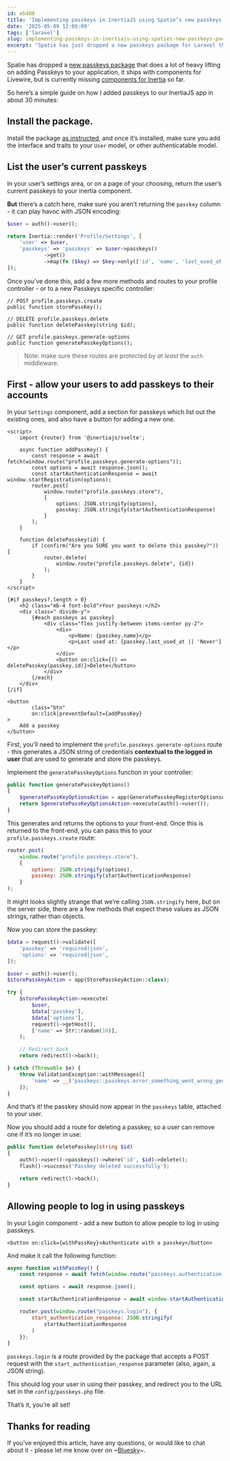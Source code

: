 ```yaml
---
id: eb480
title: 'Implementing passkeys in InertiaJS using Spatie’s new passkeys package'
date: '2025-05-09 12:09:09'
tags: ['laravel']
slug: implementing-passkeys-in-inertiajs-using-spaties-new-passkeys-package
excerpt: "Spatie has just dropped a new passkeys package for Laravel that makes adding passkey authentication easy - but it currently doesn't include components for InertiaJS, so here's how we implemented it in less than 30 minutes."
---
```


Spatie has dropped a [new passkeys package](https://spatie.be/docs/laravel-passkeys/v1/introduction) that does a lot of heavy lifting on adding Passkeys to your application, it ships with components for Livewire, but is currently missing [components for Inertia](https://spatie.be/docs/laravel-passkeys/v1/basic-usage/usage-in-inertia) so far.

So here’s a simple guide on how I added passkeys to our InertiaJS app in about 30 minutes:

## Install the package.

Install the package [as instructed](https://spatie.be/docs/laravel-passkeys/v1/installation-setup), and once it’s installed, make sure you add the interface and traits to your `User` model, or other authenticatable model.

## List the user’s current passkeys

In your user’s settings area, or on a page of your choosing, return the user’s current passkeys to your inertia component.

**But** there’s a catch here, make sure you aren’t returning the `passkey` column - it can play havoc with JSON encoding:

```php
$user = auth()->user();

return Inertia::render('Profile/Settings', [
    'user' => $user,
    'passkeys' => 'passkeys' => $user->passkeys()
			->get()
			->map(fn ($key) => $key->only(['id', 'name', 'last_used_at'])),
]);
```


Once you’ve done this, add a few more methods and routes to your profile controller - or to a new Passkeys specific controller:

```
// POST profile.passkeys.create
public function storePassKey();

// DELETE profile.passkeys.delete
public function deletePasskey(string $id); 

// GET profile.passkeys.generate-options
public function generatePasskeyOptions(); 
```

> Note: make sure these routes are protected by _at least_ the `auth` middleware.

## First - allow your users to add passkeys to their accounts

In your `Settings` component, add a section for passkeys which list out the existing ones, and also have a button for adding a new one.

```
<script>
    import {router} from '@inertiajs/svelte';

    async function addPassKey() {
        const response = await fetch(window.route("profile.passkeys.generate-options"));
        const options = await response.json();
        const startAuthenticationResponse = await window.startRegistration(options);
        router.post(
            window.route("profile.passkeys.store"),
            {
                options: JSON.stringify(options),
                passkey: JSON.stringify(startAuthenticationResponse)
            }
        );
    }

    function deletePasskey(id) {
        if (confirm("Are you SURE you want to delete this passkey?")) {
            router.delete(
                window.route("profile.passkeys.delete", {id})
            );
        }
    }
</script>

{#if passkeys?.length > 0}
    <h2 class="mb-4 font-bold">Your passkeys:</h2>
    <div class=" divide-y">
        {#each passkeys as passkey}
            <div class="flex justify-between items-center py-2">
                <div>
                    <p>Name: {passkey.name}</p>
                    <p>Last used at: {passkey.last_used_at || 'Never'}</p>
                </div>
                <button on:click={() => deletePasskey(passkey.id)}>Delete</button>
            </div>
        {/each}
    </div>
{/if}

<button
        class="btn"
        on:click|preventDefault={addPassKey}
>
    Add a passkey
</button>
```


First, you’ll need to implement the `profile.passkeys.generate-options` route - this generates a JSON string of credentials **contextual to the logged in user** that are used to generate and store the passkeys.

Implement the `generatePasskeyOptions` function in your controller:

```php
public function generatePasskeyOptions()
{
    $generatePassKeyOptionsAction = app(GeneratePasskeyRegisterOptionsAction::class);
    return $generatePassKeyOptionsAction->execute(auth()->user());
}
```

This generates and returns the options to your front-end. Once this is returned to the front-end, you can pass this to your `profile.passkeys.create` route:

```js
router.post(
    window.route("profile.passkeys.store"),
    {
        options: JSON.stringify(options),
        passkey: JSON.stringify(startAuthenticationResponse)
    }
);
```

It might looks slightly strange that we’re calling `JSON.stringify` here, but on the server side, there are a few methods that expect these values as JSON strings, rather than objects.

Now you can store the passkey:

```php
$data = request()->validate([
    'passkey' => 'required|json',
    'options' => 'required|json',
]);

$user = auth()->user();
$storePasskeyAction = app(StorePasskeyAction::class);

try {
    $storePasskeyAction->execute(
        $user,
        $data['passkey'],
        $data['options'],
        request()->getHost(),
        ['name' => Str::random(10)],
    );

	// Redirect back
	return redirect()->back();

} catch (Throwable $e) {
    throw ValidationException::withMessages([
        'name' => __('passkeys::passkeys.error_something_went_wrong_generating_the_passkey'),
    ]);
}
```

And that’s it! the passkey should now appear in the `passkeys` table, attached to your user.

Now you should add a route for deleting a passkey, so a user can remove one if it’s no longer in use:

```php
public function deletePasskey(string $id)
{
    auth()->user()->passkeys()->where('id', $id)->delete();
    flash()->success('Passkey deleted successfully');

    return redirect()->back();
}
```

## Allowing people to log in using passkeys

In your Login component - add a new button to allow people to log in using passkeys.

```
<button on:click={withPassKey}>Authenticate with a passkey</button>
```

And make it call the following function:

```javascript
async function withPassKey() {
    const response = await fetch(window.route("passkeys.authentication_options"));

    const options = await response.json();

    const startAuthenticationResponse = await window.startAuthentication({ optionsJSON: options });

    router.post(window.route("passkeys.login"), {
        start_authentication_response: JSON.stringify(
            startAuthenticationResponse
        )
    });
}
```

`passkeys.login` is a route provided by the package that accepts a POST request with the `start_authentication_response` parameter (also, again, a JSON string).

This should log your user in using their passkey, and redirect you to the URL set in the `config/passkeys.php` file.

That’s it, you’re all set!

## **Thanks for reading**

If you've enjoyed this article, have any questions, or would like to chat about it - please let me know over on ~[Bluesky](https://bsky.app/profile/danmatthews.me)~.